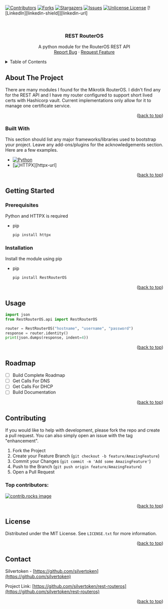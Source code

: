 
<a id="readme-top"></a>

[![Contributors][contributors-shield]][contributors-url]
[![Forks][forks-shield]][forks-url]
[![Stargazers][stars-shield]][stars-url]
[![Issues][issues-shield]][issues-url]
[![Unlicense License][license-shield]][license-url]
[![LinkedIn][linkedin-shield]][linkedin-url]


<!-- PROJECT LOGO -->
<br />
<div align="center">

  <h3 align="center">REST RouterOS</h3>

  <p align="center">
    A python module for the RouterOS REST API
    <br />
    <a href="https://github.com/silvertoken/rest-routeros/issues/new?labels=bug">Report Bug</a>
    &middot;
    <a href="https://github.com/silvertoken/rest-routeros/issues/new?labels=enhancement">Request Feature</a>
  </p>
</div>


<!-- TABLE OF CONTENTS -->
<details>
  <summary>Table of Contents</summary>
  <ol>
    <li>
      <a href="#about-the-project">About The Project</a>
      <ul>
        <li><a href="#built-with">Built With</a></li>
      </ul>
    </li>
    <li>
      <a href="#getting-started">Getting Started</a>
      <ul>
        <li><a href="#prerequisites">Prerequisites</a></li>
        <li><a href="#installation">Installation</a></li>
      </ul>
    </li>
    <li><a href="#usage">Usage</a></li>
    <li><a href="#roadmap">Roadmap</a></li>
    <li><a href="#contributing">Contributing</a></li>
    <li><a href="#license">License</a></li>
    <li><a href="#contact">Contact</a></li>
  </ol>
</details>



<!-- ABOUT THE PROJECT -->
## About The Project

There are many modules I found for the Mikrotik RouterOS.  I didn't find any for the REST API and I have
my router configured to support short lived certs with Hashicorp vault.  Current implementations only
allow for it to manage one certificate service.

<p align="right">(<a href="#readme-top">back to top</a>)</p>


### Built With

This section should list any major frameworks/libraries used to bootstrap your project. Leave any add-ons/plugins for the acknowledgements section. Here are a few examples.

* [![Python][python-badge]][python-url]
* [![HTTPX][httpx-badge]][httpx-url]


<p align="right">(<a href="#readme-top">back to top</a>)</p>



<!-- GETTING STARTED -->
## Getting Started

### Prerequisites

Python and HTTPX is required
* pip
  ```sh
  pip install httpx
  ```

### Installation

Install the module using pip

* pip
  ```sh
  pip install RestRouterOS
  ```

<p align="right">(<a href="#readme-top">back to top</a>)</p>


<!-- USAGE EXAMPLES -->
## Usage

```python
import json
from RestRouterOS.api import RestRouterOS

router = RestRouterOS("hostname", "username", "password")
response = router.identity()
print(json.dumps(response, indent=4))
```

<p align="right">(<a href="#readme-top">back to top</a>)</p>



<!-- ROADMAP -->
## Roadmap

- [ ] Build Complete Roadmap
- [ ] Get Calls For DNS
- [ ] Get Calls For DHCP
- [ ] Build Documentation

<p align="right">(<a href="#readme-top">back to top</a>)</p>


<!-- CONTRIBUTING -->
## Contributing

If you would like to help with development, please fork the repo and create a pull request. You can also simply open an issue with the tag "enhancement".

1. Fork the Project
2. Create your Feature Branch (`git checkout -b feature/AmazingFeature`)
3. Commit your Changes (`git commit -m 'Add some AmazingFeature'`)
4. Push to the Branch (`git push origin feature/AmazingFeature`)
5. Open a Pull Request

### Top contributors:

<a href="https://github.com/silvertoken/rest-routeros/graphs/contributors">
  <img src="https://contrib.rocks/image?repo=silvertoken/rest-routeros" alt="contrib.rocks image" />
</a>

<p align="right">(<a href="#readme-top">back to top</a>)</p>


<!-- LICENSE -->
## License

Distributed under the MIT License. See `LICENSE.txt` for more information.

<p align="right">(<a href="#readme-top">back to top</a>)</p>


<!-- CONTACT -->
## Contact

Silvertoken - [https://github.com/silvertoken](https://github.com/silvertoken)

Project Link: [https://github.com/silvertoken/rest-routeros](https://github.com/silvertoken/rest-routeros)

<p align="right">(<a href="#readme-top">back to top</a>)</p>

<!-- MARKDOWN LINKS & IMAGES -->
[contributors-shield]: https://img.shields.io/github/contributors/silvertoken/rest-routeros.svg?style=for-the-badge
[contributors-url]: https://github.com/silvertoken/rest-routeros/graphs/contributors
[forks-shield]: https://img.shields.io/github/forks/silvertoken/rest-routeros.svg?style=for-the-badge
[forks-url]: https://github.com/silvertoken/rest-routeros/network/members
[stars-shield]: https://img.shields.io/github/stars/silvertoken/rest-routeros.svg?style=for-the-badge
[stars-url]: https://github.com/silvertoken/rest-routeros/stargazers
[issues-shield]: https://img.shields.io/github/issues/silvertoken/rest-routeros.svg?style=for-the-badge
[issues-url]: https://github.com/silvertoken/rest-routeros/issues
[license-shield]: https://img.shields.io/github/license/silvertoken/rest-routeros.svg?style=for-the-badge
[license-url]: https://github.com/silvertoken/rest-routeros/blob/main/LICENSE.txt
[python-badge]: https://img.shields.io/badge/python-000000?style=for-the-badge&logo=python&logoColor=white
[python-url]: https://www.python.org/
[httpx-badge]: https://img.shields.io/badge/HTTPX-000000?style=for-the-badge
[python-url]: https://www.python-httpx.org/